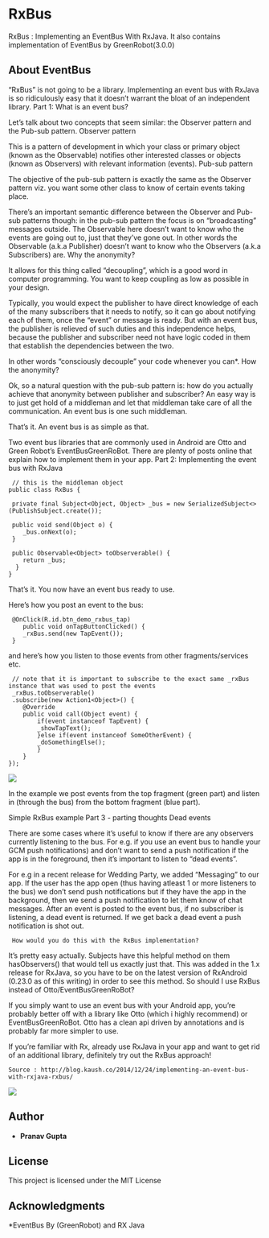 # RxBus
RxBus : Implementing an EventBus With RxJava. It also contains implementation of EventBus by GreenRobot(3.0.0)

## About EventBus
“RxBus” is not going to be a library. Implementing an event bus with RxJava is so ridiculously easy that it doesn’t warrant the bloat of an independent library.
 Part 1: What is an event bus?

 Let’s talk about two concepts that seem similar: the Observer pattern and the Pub-sub pattern.
 Observer pattern

 This is a pattern of development in which your class or primary object (known as the Observable) notifies other interested classes or objects (known as Observers) with relevant information (events).
 Pub-sub pattern

 The objective of the pub-sub pattern is exactly the same as the Observer pattern viz. you want some other class to know of certain events taking place.

 There’s an important semantic difference between the Observer and Pub-sub patterns though: in the pub-sub pattern the focus is on “broadcasting” messages outside. The Observable here doesn’t want to know who the events are going out to, just that they’ve gone out. In other words the Observable (a.k.a Publisher) doesn’t want to know who the Observers (a.k.a Subscribers) are.
 Why the anonymity?

 It allows for this thing called “decoupling”, which is a good word in computer programming. You want to keep coupling as low as possible in your design.

 Typically, you would expect the publisher to have direct knowledge of each of the many subscribers that it needs to notify, so it can go about notifying each of them, once the “event” or message is ready. But with an event bus, the publisher is relieved of such duties and this independence helps, because the publisher and subscriber need not have logic coded in them that establish the dependencies between the two.

 In other words “consciously decouple” your code whenever you can*.
 How the anonymity?

 Ok, so a natural question with the pub-sub pattern is: how do you actually achieve that anonymity between publisher and subscriber? An easy way is to just get hold of a middleman and let that middleman take care of all the communication. An event bus is one such middleman.

 That’s it. An event bus is as simple as that.

 Two event bus libraries that are commonly used in Android are Otto and Green Robot’s EventBusGreenRoBot. There are plenty of posts online that explain how to implement them in your app.
 Part 2: Implementing the event bus with RxJava
 
```
 // this is the middleman object
public class RxBus {

 private final Subject<Object, Object> _bus = new SerializedSubject<>(PublishSubject.create());

 public void send(Object o) {
    _bus.onNext(o);
 }

 public Observable<Object> toObserverable() {
    return _bus;
  }
}
```
 That’s it. You now have an event bus ready to use.

 Here’s how you post an event to the bus:

```
 @OnClick(R.id.btn_demo_rxbus_tap)
    public void onTapButtonClicked() {
    _rxBus.send(new TapEvent());
 }
```
 and here’s how you listen to those events from other fragments/services etc.
 
```
 // note that it is important to subscribe to the exact same _rxBus instance that was used to post the events
 _rxBus.toObserverable()
 .subscribe(new Action1<Object>() {
    @Override
    public void call(Object event) {
        if(event instanceof TapEvent) {
        _showTapText();
        }else if(event instanceof SomeOtherEvent) {
        _doSomethingElse();
        }
    }
});
```
![](https://www.dropbox.com/s/kd0f2rpyg6psbqz/Screenshot_2017-03-24-02-33-23%5B1%5D.png?raw=1)

 In the example we post events from the top fragment (green part) and listen in (through the bus) from the bottom fragment (blue part).

 Simple RxBus example
 Part 3 - parting thoughts
 Dead events

 There are some cases where it’s useful to know if there are any observers currently listening to the bus. For e.g. if you use an event bus to handle your GCM push notifications) and don’t want to send a push notification if the app is in the foreground, then it’s important to listen to “dead events”.

 For e.g in a recent release for Wedding Party, we added “Messaging” to our app. If the user has the app open (thus having atleast 1 or more listeners to the bus) we don’t send push notifications but if they have the app in the background, then we send a push notification to let them know of chat messages. After an event is posted to the event bus, if no subscriber is listening, a dead event is returned. If we get back a dead event a push notification is shot out.
```
 How would you do this with the RxBus implementation?
```
 It’s pretty easy actually. Subjects have this helpful method on them hasObservers() that would tell us exactly just that. This was added in the 1.x release for RxJava, so you have to be on the latest version of RxAndroid (0.23.0 as of this writing) in order to see this method.
 So should I use RxBus instead of Otto/EventBusGreenRoBot?

 If you simply want to use an event bus with your Android app, you’re probably better off with a library like Otto (which i highly recommend) or EventBusGreenRoBot. Otto has a clean api driven by annotations and is probably far more simpler to use.

 If you’re familiar with Rx, already use RxJava in your app and want to get rid of an additional library, definitely try out the RxBus approach!
 
 ```
 Source : http://blog.kaush.co/2014/12/24/implementing-an-event-bus-with-rxjava-rxbus/
```
![](https://www.dropbox.com/s/bvzleuc2j1g72so/Screenshot_2017-03-24-02-33-06.png?raw=1)
## Author

* **Pranav Gupta**

## License

This project is licensed under the MIT License

## Acknowledgments

*EventBus By (GreenRobot) and RX Java

